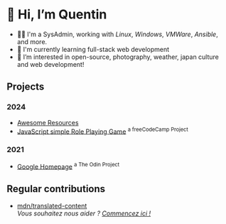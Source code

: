 # 👋 Hi, I’m Quentin

- 👨‍💻 I'm a SysAdmin, working with _Linux_, _Windows_, _VMWare_, _Ansible_, and more.
- 🌱 I'm currently learning full-stack web development
- 👀 I’m interested in open-source, photography, weather, japan culture and web development!

## Projects

### 2024

- [Awesome Resources](https://github.com/quentin-rey/awesome-resources)
- [JavaScript simple Role Playing Game](https://github.com/quentin-rey/fcc-role-playing-game) <sup>a freeCodeCamp Project</sup>

### 2021

- [Google Homepage](https://github.com/quentin-rey/google-homepage) <sup>a The Odin Project</sup>

## Regular contributions

- [mdn/translated-content](https://github.com/mdn/translated-content)<br>
_Vous souhaitez nous aider ? [Commencez ici !](https://github.com/tristantheb#mdn-vous-souhaitez-nous-aider-)_
